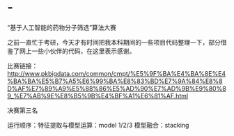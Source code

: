# -
“基于人工智能的药物分子筛选”算法大赛

之前一直忙于考研，今天才有时间把我本科期间的一些项目代码整理一下，部分借鉴了网上一些小伙伴的代码，在这里表示感谢。

比赛链接：http://www.pkbigdata.com/common/cmpt/%E5%9F%BA%E4%BA%8E%E4%BA%BA%E5%B7%A5%E6%99%BA%E8%83%BD%E7%9A%84%E8%8D%AF%E7%89%A9%E5%88%86%E5%AD%90%E7%AD%9B%E9%80%89_%E7%AB%9E%E8%B5%9B%E4%BF%A1%E6%81%AF.html

决赛第三名

运行顺序：特征提取与模型运算：model 1/2/3
         模型融合：stacking
         
